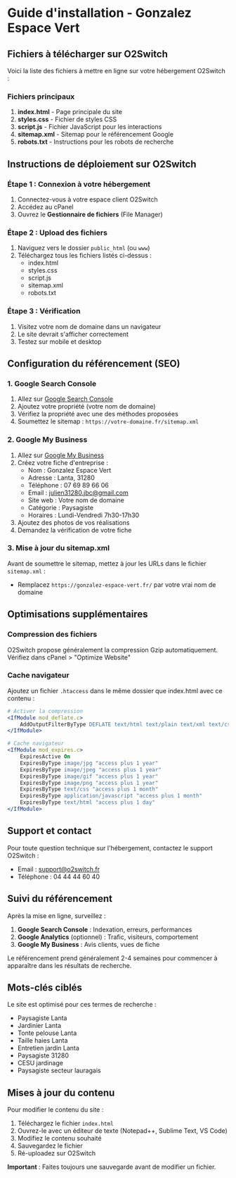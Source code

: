 # Guide d'installation - Gonzalez Espace Vert

## Fichiers à télécharger sur O2Switch

Voici la liste des fichiers à mettre en ligne sur votre hébergement O2Switch :

### Fichiers principaux
1. **index.html** - Page principale du site
2. **styles.css** - Fichier de styles CSS
3. **script.js** - Fichier JavaScript pour les interactions
4. **sitemap.xml** - Sitemap pour le référencement Google
5. **robots.txt** - Instructions pour les robots de recherche

## Instructions de déploiement sur O2Switch

### Étape 1 : Connexion à votre hébergement
1. Connectez-vous à votre espace client O2Switch
2. Accédez au cPanel
3. Ouvrez le **Gestionnaire de fichiers** (File Manager)

### Étape 2 : Upload des fichiers
1. Naviguez vers le dossier `public_html` (ou `www`)
2. Téléchargez tous les fichiers listés ci-dessus :
   - index.html
   - styles.css
   - script.js
   - sitemap.xml
   - robots.txt

### Étape 3 : Vérification
1. Visitez votre nom de domaine dans un navigateur
2. Le site devrait s'afficher correctement
3. Testez sur mobile et desktop

## Configuration du référencement (SEO)

### 1. Google Search Console
1. Allez sur [Google Search Console](https://search.google.com/search-console)
2. Ajoutez votre propriété (votre nom de domaine)
3. Vérifiez la propriété avec une des méthodes proposées
4. Soumettez le sitemap : `https://votre-domaine.fr/sitemap.xml`

### 2. Google My Business
1. Allez sur [Google My Business](https://www.google.com/intl/fr_fr/business/)
2. Créez votre fiche d'entreprise :
   - Nom : Gonzalez Espace Vert
   - Adresse : Lanta, 31280
   - Téléphone : 07 69 89 66 06
   - Email : julien31280.jbc@gmail.com
   - Site web : Votre nom de domaine
   - Catégorie : Paysagiste
   - Horaires : Lundi-Vendredi 7h30-17h30
3. Ajoutez des photos de vos réalisations
4. Demandez la vérification de votre fiche

### 3. Mise à jour du sitemap.xml
Avant de soumettre le sitemap, mettez à jour les URLs dans le fichier `sitemap.xml` :
- Remplacez `https://gonzalez-espace-vert.fr/` par votre vrai nom de domaine

## Optimisations supplémentaires

### Compression des fichiers
O2Switch propose généralement la compression Gzip automatiquement. Vérifiez dans cPanel > "Optimize Website"

### Cache navigateur
Ajoutez un fichier `.htaccess` dans le même dossier que index.html avec ce contenu :

```apache
# Activer la compression
<IfModule mod_deflate.c>
    AddOutputFilterByType DEFLATE text/html text/plain text/xml text/css text/javascript application/javascript
</IfModule>

# Cache navigateur
<IfModule mod_expires.c>
    ExpiresActive On
    ExpiresByType image/jpg "access plus 1 year"
    ExpiresByType image/jpeg "access plus 1 year"
    ExpiresByType image/gif "access plus 1 year"
    ExpiresByType image/png "access plus 1 year"
    ExpiresByType text/css "access plus 1 month"
    ExpiresByType application/javascript "access plus 1 month"
    ExpiresByType text/html "access plus 1 day"
</IfModule>
```

## Support et contact

Pour toute question technique sur l'hébergement, contactez le support O2Switch :
- Email : support@o2switch.fr
- Téléphone : 04 44 44 60 40

## Suivi du référencement

Après la mise en ligne, surveillez :
1. **Google Search Console** : Indexation, erreurs, performances
2. **Google Analytics** (optionnel) : Trafic, visiteurs, comportement
3. **Google My Business** : Avis clients, vues de fiche

Le référencement prend généralement 2-4 semaines pour commencer à apparaître dans les résultats de recherche.

## Mots-clés ciblés

Le site est optimisé pour ces termes de recherche :
- Paysagiste Lanta
- Jardinier Lanta
- Tonte pelouse Lanta
- Taille haies Lanta
- Entretien jardin Lanta
- Paysagiste 31280
- CESU jardinage
- Paysagiste secteur lauragais

## Mises à jour du contenu

Pour modifier le contenu du site :
1. Téléchargez le fichier `index.html`
2. Ouvrez-le avec un éditeur de texte (Notepad++, Sublime Text, VS Code)
3. Modifiez le contenu souhaité
4. Sauvegardez le fichier
5. Ré-uploadez sur O2Switch

**Important** : Faites toujours une sauvegarde avant de modifier un fichier.
